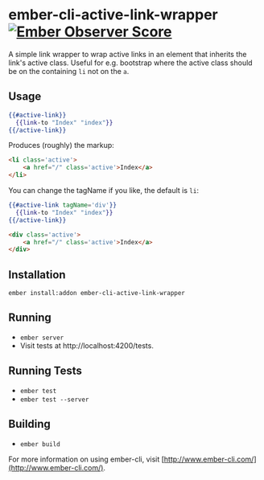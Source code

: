 # ember-cli-active-link-wrapper [![Ember Observer Score](http://emberobserver.com/badges/ember-cli-active-link-wrapper.svg)](http://emberobserver.com/addons/ember-cli-active-link-wrapper)

A simple link wrapper to wrap active links in an element that inherits the link's active class. Useful for e.g. bootstrap where the active class should be on the containing `li` not on the `a`.

## Usage

```hbs
{{#active-link}}
  {{link-to "Index" "index"}}
{{/active-link}}
```

Produces (roughly) the markup:

```html
<li class='active'>
    <a href="/" class='active'>Index</a>
</li>
```

You can change the tagName if you like, the default is `li`:

```hbs
{{#active-link tagName='div'}}
  {{link-to "Index" "index"}}
{{/active-link}}
```

```html
<div class='active'>
    <a href="/" class='active'>Index</a>
</div>
```

## Installation

`ember install:addon ember-cli-active-link-wrapper`

## Running

* `ember server`
* Visit tests at http://localhost:4200/tests.

## Running Tests

* `ember test`
* `ember test --server`

## Building

* `ember build`

For more information on using ember-cli, visit [http://www.ember-cli.com/](http://www.ember-cli.com/).
